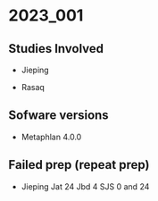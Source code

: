 # 2023_001

## Studies Involved

- Jieping

- Rasaq

 ## Sofware versions
 - Metaphlan 4.0.0

## Failed prep (repeat prep)
- Jieping
Jat 24
Jbd 4
SJS 0 and 24